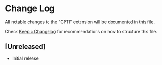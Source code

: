 # Change Log

All notable changes to the "CPTI" extension will be documented in this file.

Check [Keep a Changelog](http://keepachangelog.com/) for recommendations on how to structure this file.

## [Unreleased]

- Initial release